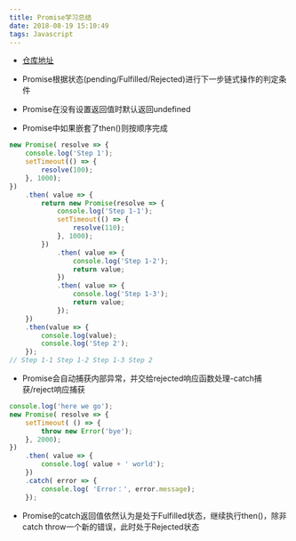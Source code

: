 ```yaml
---
title: Promise学习总结
date: 2018-08-19 15:10:49
tags: Javascript
---
```


- [仓库地址](https://github.com/Varonia/promise-demo)

- Promise根据状态(pending/Fulfilled/Rejected)进行下一步链式操作的判定条件

- Promise在没有设置返回值时默认返回undefined

- Promise中如果嵌套了then()则按顺序完成
```javascript
new Promise( resolve => {
    console.log('Step 1');
    setTimeout(() => {
        resolve(100);
    }, 1000);
})
    .then( value => {
        return new Promise(resolve => {
            console.log('Step 1-1');
            setTimeout(() => {
                resolve(110);
            }, 1000);
        })
            .then( value => {
                console.log('Step 1-2');
                return value;
            })
            .then( value => {
                console.log('Step 1-3');
                return value;
            });
    })
    .then(value => {
        console.log(value);
        console.log('Step 2');
    });
// Step 1-1 Step 1-2 Step 1-3 Step 2    
```

- Promise会自动捕获内部异常，并交给rejected响应函数处理-catch捕获/reject响应捕获
```javascript
console.log('here we go');
new Promise( resolve => {
    setTimeout( () => {
        throw new Error('bye');
    }, 2000);
})
    .then( value => {
        console.log( value + ' world');
    })
    .catch( error => {
        console.log( 'Error：', error.message);
    });
```

- Promise的catch返回值依然认为是处于Fulfilled状态，继续执行then()，除非catch throw一个新的错误，此时处于Rejected状态